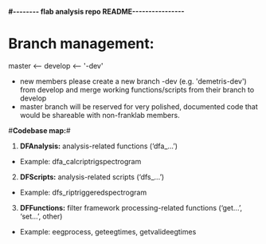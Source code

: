 **#-------- flab analysis repo README----------------**
# **Branch management:** #
master <-- develop <-- '<user>-dev'

* new members please create a new branch <user>-dev (e.g. 'demetris-dev') from develop and merge working functions/scripts from their branch to develop
* master branch will be reserved for very polished, documented code that would be shareable with non-franklab members.

#**Codebase map:**# 

1. **DFAnalysis:** analysis-related functions (‘dfa_...’)
* Example: dfa_calcriptrigspectrogram

2. **DFScripts:** analysis-related scripts (‘dfs_...’)
* Example: dfs_riptriggeredspectrogram

3. **DFFunctions:** filter framework processing-related functions (‘get...’, ‘set…’, other)
* Example: eegprocess, geteegtimes, getvalideegtimes